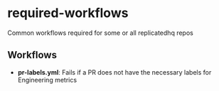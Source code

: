 # required-workflows
Common workflows required for some or all replicatedhq repos

## Workflows
* **pr-labels.yml**: Fails if a PR does not have the necessary labels for Engineering metrics